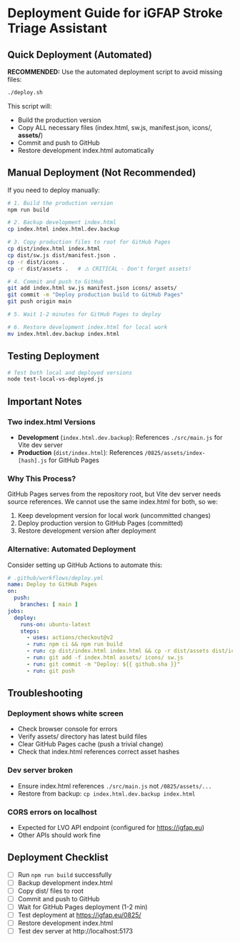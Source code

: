 # Deployment Guide for iGFAP Stroke Triage Assistant

## Quick Deployment (Automated)

**RECOMMENDED:** Use the automated deployment script to avoid missing files:

```bash
./deploy.sh
```

This script will:
- Build the production version
- Copy ALL necessary files (index.html, sw.js, manifest.json, icons/, **assets/**)
- Commit and push to GitHub
- Restore development index.html automatically

## Manual Deployment (Not Recommended)

If you need to deploy manually:

```bash
# 1. Build the production version
npm run build

# 2. Backup development index.html
cp index.html index.html.dev.backup

# 3. Copy production files to root for GitHub Pages
cp dist/index.html index.html
cp dist/sw.js dist/manifest.json .
cp -r dist/icons .
cp -r dist/assets .   # ⚠️ CRITICAL - Don't forget assets!

# 4. Commit and push to GitHub
git add index.html sw.js manifest.json icons/ assets/
git commit -m "Deploy production build to GitHub Pages"
git push origin main

# 5. Wait 1-2 minutes for GitHub Pages to deploy

# 6. Restore development index.html for local work
mv index.html.dev.backup index.html
```

## Testing Deployment

```bash
# Test both local and deployed versions
node test-local-vs-deployed.js
```

## Important Notes

### Two index.html Versions

- **Development** (`index.html.dev.backup`): References `./src/main.js` for Vite dev server
- **Production** (`dist/index.html`): References `/0825/assets/index-[hash].js` for GitHub Pages

### Why This Process?

GitHub Pages serves from the repository root, but Vite dev server needs source references. We cannot use the same index.html for both, so we:

1. Keep development version for local work (uncommitted changes)
2. Deploy production version to GitHub Pages (committed)
3. Restore development version after deployment

### Alternative: Automated Deployment

Consider setting up GitHub Actions to automate this:

```yaml
# .github/workflows/deploy.yml
name: Deploy to GitHub Pages
on:
  push:
    branches: [ main ]
jobs:
  deploy:
    runs-on: ubuntu-latest
    steps:
      - uses: actions/checkout@v2
      - run: npm ci && npm run build
      - run: cp dist/index.html index.html && cp -r dist/assets dist/icons dist/sw.js .
      - run: git add -f index.html assets/ icons/ sw.js
      - run: git commit -m "Deploy: ${{ github.sha }}"
      - run: git push
```

## Troubleshooting

### Deployment shows white screen
- Check browser console for errors
- Verify assets/ directory has latest build files
- Clear GitHub Pages cache (push a trivial change)
- Check that index.html references correct asset hashes

### Dev server broken
- Ensure index.html references `./src/main.js` not `/0825/assets/...`
- Restore from backup: `cp index.html.dev.backup index.html`

### CORS errors on localhost
- Expected for LVO API endpoint (configured for https://igfap.eu)
- Other APIs should work fine

## Deployment Checklist

- [ ] Run `npm run build` successfully
- [ ] Backup development index.html
- [ ] Copy dist/ files to root
- [ ] Commit and push to GitHub
- [ ] Wait for GitHub Pages deployment (1-2 min)
- [ ] Test deployment at https://igfap.eu/0825/
- [ ] Restore development index.html
- [ ] Test dev server at http://localhost:5173
